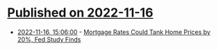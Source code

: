 # [Published on 2022-11-16](index.md)

* [2022-11-16, 15:06:00](https://news.ycombinator.com/item?id=33624234) - [Mortgage Rates Could Tank Home Prices by 20%, Fed Study Finds](https://www.bloomberg.com/news/articles/2022-11-15/mortgage-rates-could-tank-house-prices-by-20-fed-study-shows)
